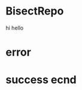 # BisectRepo
<html>
  <body>
    hi
    hello
    <h1>error<h1>
      success
      ecnd
      
  </body>
  </html>
